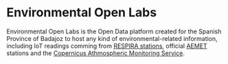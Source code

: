 # Environmental Open Labs

Environmental Open Labs is the Open Data platform created for the Spanish Province of Badajoz to host any kind of environmental-related information, including IoT readings comming from [RESPIRA stations](RESPIRA_STATION), official [AEMET](http://www.aemet.es/en/portada) stations and the [Copernicus Athmospheric Monitoring Service](https://atmosphere.copernicus.eu/).


